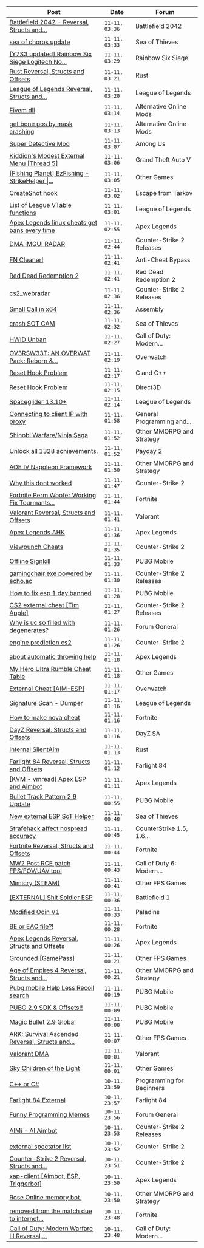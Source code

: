 |Post|Date|Forum|
|----|----|-----|
|[Battlefield 2042 - Reversal, Structs and...](https://www.unknowncheats.me/forum/battlefield-2042-a/467604-battlefield-2042-reversal-structs-offsets.html)|`11-11, 03:36`|Battlefield 2042|
|[sea of choros update](https://www.unknowncheats.me/forum/sea-of-thieves/610393-sea-choros-update.html)|`11-11, 03:33`|Sea of Thieves|
|[\[Y7S3 updated\] Rainbow Six Siege Logitech No...](https://www.unknowncheats.me/forum/rainbow-six-siege/514341-y7s3-updated-rainbow-six-siege-logitech-recoil-lua-script-operators.html)|`11-11, 03:29`|Rainbow Six Siege|
|[Rust Reversal, Structs and Offsets](https://www.unknowncheats.me/forum/rust/164256-rust-reversal-structs-offsets.html)|`11-11, 03:21`|Rust|
|[League of Legends Reversal, Structs and...](https://www.unknowncheats.me/forum/league-of-legends/310587-league-legends-reversal-structs-offsets.html)|`11-11, 03:20`|League of Legends|
|[Fivem dll](https://www.unknowncheats.me/forum/alternative-online-mods/609497-fivem-dll.html)|`11-11, 03:14`|Alternative Online Mods|
|[get bone pos by mask crashing](https://www.unknowncheats.me/forum/alternative-online-mods/610264-bone-pos-mask-crashing.html)|`11-11, 03:13`|Alternative Online Mods|
|[Super Detective Mod](https://www.unknowncheats.me/forum/among-us/595398-super-detective-mod.html)|`11-11, 03:07`|Among Us|
|[Kiddion's Modest External Menu \[Thread 5\]](https://www.unknowncheats.me/forum/grand-theft-auto-v/576854-kiddions-modest-external-menu-thread-5-a.html)|`11-11, 03:06`|Grand Theft Auto V|
|[\[Fishing Planet\] EzFishing - StrikeHelper \|...](https://www.unknowncheats.me/forum/other-games/503582-fishing-planet-ezfishing-strikehelper-fish-fight-free-premium.html)|`11-11, 03:05`|Other Games|
|[CreateShot hook](https://www.unknowncheats.me/forum/escape-from-tarkov/609780-createshot-hook.html)|`11-11, 03:02`|Escape from Tarkov|
|[List of League VTable functions](https://www.unknowncheats.me/forum/league-of-legends/610073-list-league-vtable-functions.html)|`11-11, 03:01`|League of Legends|
|[Apex Legends linux cheats get bans every time](https://www.unknowncheats.me/forum/apex-legends/610367-apex-legends-linux-cheats-bans-time.html)|`11-11, 02:55`|Apex Legends|
|[DMA IMGUI RADAR](https://www.unknowncheats.me/forum/counter-strike-2-releases/609695-dma-imgui-radar.html)|`11-11, 02:44`|Counter-Strike 2 Releases|
|[FN Cleaner!](https://www.unknowncheats.me/forum/anti-cheat-bypass/610388-fn-cleaner.html)|`11-11, 02:41`|Anti-Cheat Bypass|
|[Red Dead Redemption 2](https://www.unknowncheats.me/forum/red-dead-redemption-2-a/608783-red-dead-redemption-2-a.html)|`11-11, 02:41`|Red Dead Redemption 2|
|[cs2_webradar](https://www.unknowncheats.me/forum/counter-strike-2-releases/608052-cs2_webradar.html)|`11-11, 02:36`|Counter-Strike 2 Releases|
|[Small Call in x64](https://www.unknowncheats.me/forum/assembly/610387-call-x64.html)|`11-11, 02:36`|Assembly|
|[crash SOT CAM](https://www.unknowncheats.me/forum/sea-of-thieves/609675-crash-sot-cam.html)|`11-11, 02:32`|Sea of Thieves|
|[HWID Unban](https://www.unknowncheats.me/forum/call-of-duty-modern-warfare-ii/609450-hwid-unban.html)|`11-11, 02:27`|Call of Duty: Modern...|
|[OV3RSW33T: AN OVERWAT Pack: Reborn &...](https://www.unknowncheats.me/forum/overwatch/603412-ov3rsw33t-overwat-pack-reborn-recoded.html)|`11-11, 02:19`|Overwatch|
|[Reset Hook Problem](https://www.unknowncheats.me/forum/c-and-c-/610385-reset-hook.html)|`11-11, 02:17`|C and C++|
|[Reset Hook Problem](https://www.unknowncheats.me/forum/direct3d/610384-reset-hook.html)|`11-11, 02:15`|Direct3D|
|[Spaceglider 13.10+](https://www.unknowncheats.me/forum/league-of-legends/583987-spaceglider-13-10-a.html)|`11-11, 02:14`|League of Legends|
|[Connecting to client IP with proxy](https://www.unknowncheats.me/forum/general-programming-and-reversing/610382-connecting-client-ip-proxy.html)|`11-11, 01:58`|General Programming and...|
|[Shinobi Warfare/Ninja Saga](https://www.unknowncheats.me/forum/other-mmorpg-and-strategy/610322-shinobi-warfare-ninja-saga.html)|`11-11, 01:52`|Other MMORPG and Strategy|
|[Unlock all 1328 achievements.](https://www.unknowncheats.me/forum/payday-2-a/610281-unlock-1328-achievements.html)|`11-11, 01:52`|Payday 2|
|[AOE IV Napoleon Framework](https://www.unknowncheats.me/forum/other-mmorpg-and-strategy/609574-aoe-iv-napoleon-framework.html)|`11-11, 01:50`|Other MMORPG and Strategy|
|[Why this dont worked](https://www.unknowncheats.me/forum/counter-strike-2-a/610070-dont.html)|`11-11, 01:47`|Counter-Strike 2|
|[Fortnite Perm Woofer Working Fix Tourmants...](https://www.unknowncheats.me/forum/fortnite/603652-fortnite-perm-woofer-fix-tourmants-kick.html)|`11-11, 01:44`|Fortnite|
|[Valorant Reversal, Structs and Offsets](https://www.unknowncheats.me/forum/valorant/385792-valorant-reversal-structs-offsets.html)|`11-11, 01:41`|Valorant|
|[Apex Legends AHK](https://www.unknowncheats.me/forum/apex-legends/609300-apex-legends-ahk.html)|`11-11, 01:36`|Apex Legends|
|[Viewpunch Cheats](https://www.unknowncheats.me/forum/counter-strike-2-a/610326-viewpunch-cheats.html)|`11-11, 01:35`|Counter-Strike 2|
|[Offline Signkill](https://www.unknowncheats.me/forum/pubg-mobile/610380-offline-signkill.html)|`11-11, 01:33`|PUBG Mobile|
|[gamingchair.exe powered by echo.ac](https://www.unknowncheats.me/forum/counter-strike-2-releases/608740-gamingchair-exe-powered-echo-ac.html)|`11-11, 01:30`|Counter-Strike 2 Releases|
|[How to fix esp 1 day banned](https://www.unknowncheats.me/forum/pubg-mobile/610330-fix-esp-1-day-banned.html)|`11-11, 01:28`|PUBG Mobile|
|[CS2 external cheat \[Tim Apple\]](https://www.unknowncheats.me/forum/counter-strike-2-releases/609206-cs2-external-cheat-tim-apple.html)|`11-11, 01:27`|Counter-Strike 2 Releases|
|[Why is uc so filled with degenerates?](https://www.unknowncheats.me/forum/forum-general/599722-uc-filled-degenerates.html)|`11-11, 01:26`|Forum General|
|[engine prediction cs2](https://www.unknowncheats.me/forum/counter-strike-2-a/610377-engine-prediction-cs2.html)|`11-11, 01:26`|Counter-Strike 2|
|[about automatic throwing help](https://www.unknowncheats.me/forum/apex-legends/610372-automatic-throwing-help.html)|`11-11, 01:18`|Apex Legends|
|[My Hero Ultra Rumble Cheat Table](https://www.unknowncheats.me/forum/other-games/604426-hero-ultra-rumble-cheat-table.html)|`11-11, 01:18`|Other Games|
|[External Cheat \[AIM-ESP\]](https://www.unknowncheats.me/forum/overwatch/607405-external-cheat-aim-esp.html)|`11-11, 01:17`|Overwatch|
|[Signature Scan - Dumper](https://www.unknowncheats.me/forum/league-of-legends/610370-signature-scan-dumper.html)|`11-11, 01:16`|League of Legends|
|[How to make nova cheat](https://www.unknowncheats.me/forum/fortnite/607262-nova-cheat.html)|`11-11, 01:16`|Fortnite|
|[DayZ Reversal, Structs and Offsets](https://www.unknowncheats.me/forum/dayz-sa/104269-dayz-reversal-structs-offsets.html)|`11-11, 01:16`|DayZ SA|
|[Internal SilentAim](https://www.unknowncheats.me/forum/rust/610056-internal-silentaim.html)|`11-11, 01:13`|Rust|
|[Farlight 84 Reversal, Structs and Offsets](https://www.unknowncheats.me/forum/farlight-84-a/580566-farlight-84-reversal-structs-offsets.html)|`11-11, 01:12`|Farlight 84|
|[\[KVM - vmread\] Apex ESP and Aimbot](https://www.unknowncheats.me/forum/apex-legends/406426-kvm-vmread-apex-esp-aimbot.html)|`11-11, 01:11`|Apex Legends|
|[Bullet Track Pattern 2.9 Update](https://www.unknowncheats.me/forum/pubg-mobile/610366-bullet-track-pattern-2-9-update.html)|`11-11, 00:55`|PUBG Mobile|
|[New external ESP SoT Helper](https://www.unknowncheats.me/forum/sea-of-thieves/581265-external-esp-sot-helper.html)|`11-11, 00:48`|Sea of Thieves|
|[Strafehack affect nospread accuracy](https://www.unknowncheats.me/forum/counterstrike-1-5-1-6-and-mods/610365-strafehack-affect-nospread-accuracy.html)|`11-11, 00:45`|CounterStrike 1.5, 1.6...|
|[Fortnite Reversal, Structs and Offsets](https://www.unknowncheats.me/forum/fortnite/235061-fortnite-reversal-structs-offsets.html)|`11-11, 00:44`|Fortnite|
|[MW2 Post RCE patch FPS/FOV/UAV tool](https://www.unknowncheats.me/forum/call-of-duty-6-modern-warfare-2-a/606620-mw2-post-rce-patch-fps-fov-uav-tool.html)|`11-11, 00:43`|Call of Duty 6: Modern...|
|[Mimicry (STEAM)](https://www.unknowncheats.me/forum/other-fps-games/610364-mimicry-steam.html)|`11-11, 00:41`|Other FPS Games|
|[\[EXTERNAL\] Shit Soldier ESP](https://www.unknowncheats.me/forum/battlefield-1-a/598995-external-shit-soldier-esp.html)|`11-11, 00:36`|Battlefield 1|
|[Modified Odin V1](https://www.unknowncheats.me/forum/paladins/585919-modified-odin-v1.html)|`11-11, 00:33`|Paladins|
|[BE or EAC file?!](https://www.unknowncheats.me/forum/fortnite/610361-eac-file.html)|`11-11, 00:28`|Fortnite|
|[Apex Legends Reversal, Structs and Offsets](https://www.unknowncheats.me/forum/apex-legends/319804-apex-legends-reversal-structs-offsets.html)|`11-11, 00:26`|Apex Legends|
|[Grounded \[GamePass\]](https://www.unknowncheats.me/forum/other-fps-games/584957-grounded-gamepass.html)|`11-11, 00:21`|Other FPS Games|
|[Age of Empires 4 Reversal, Structs and...](https://www.unknowncheats.me/forum/other-mmorpg-and-strategy/589592-age-empires-4-reversal-structs-offsets.html)|`11-11, 00:21`|Other MMORPG and Strategy|
|[Pubg mobile Help Less Recoil search](https://www.unknowncheats.me/forum/pubg-mobile/610212-pubg-mobile-help-recoil-search.html)|`11-11, 00:19`|PUBG Mobile|
|[PUBG 2.9 SDK & Offsets!!](https://www.unknowncheats.me/forum/pubg-mobile/609898-pubg-2-9-sdk-offsets.html)|`11-11, 00:09`|PUBG Mobile|
|[Magic Bullet 2.9 Global](https://www.unknowncheats.me/forum/pubg-mobile/610345-magic-bullet-2-9-global.html)|`11-11, 00:08`|PUBG Mobile|
|[ARK: Survival Ascended Reversal, Structs and...](https://www.unknowncheats.me/forum/other-fps-games/608333-ark-survival-ascended-reversal-structs-offsets.html)|`11-11, 00:07`|Other FPS Games|
|[Valorant DMA](https://www.unknowncheats.me/forum/valorant/424639-valorant-dma.html)|`11-11, 00:01`|Valorant|
|[Sky Children of the Light](https://www.unknowncheats.me/forum/other-games/606092-sky-children-light.html)|`11-11, 00:01`|Other Games|
|[C++ or C#](https://www.unknowncheats.me/forum/programming-for-beginners/610343-c-or-c.html)|`10-11, 23:59`|Programming for Beginners|
|[Farlight 84 External](https://www.unknowncheats.me/forum/farlight-84-a/598853-farlight-84-external.html)|`10-11, 23:57`|Farlight 84|
|[Funny Programming Memes](https://www.unknowncheats.me/forum/forum-general/605219-funny-programming-memes.html)|`10-11, 23:56`|Forum General|
|[AIMi - AI Aimbot](https://www.unknowncheats.me/forum/counter-strike-2-releases/609872-aimi-ai-aimbot.html)|`10-11, 23:53`|Counter-Strike 2 Releases|
|[external spectator list](https://www.unknowncheats.me/forum/counter-strike-2-a/609835-external-spectator-list.html)|`10-11, 23:52`|Counter-Strike 2|
|[Counter-Strike 2 Reversal, Structs and...](https://www.unknowncheats.me/forum/counter-strike-2-a/576077-counter-strike-2-reversal-structs-offsets.html)|`10-11, 23:51`|Counter-Strike 2|
|[xap-client \[Aimbot, ESP, Triggerbot\]](https://www.unknowncheats.me/forum/apex-legends/606842-xap-client-aimbot-esp-triggerbot.html)|`10-11, 23:50`|Apex Legends|
|[Rose Online memory bot.](https://www.unknowncheats.me/forum/other-mmorpg-and-strategy/595390-rose-online-memory-bot.html)|`10-11, 23:50`|Other MMORPG and Strategy|
|[removed from the match due to internet...](https://www.unknowncheats.me/forum/fortnite/602167-removed-match-due-internet-lag-ip-machine-vpn-usage-cheating.html)|`10-11, 23:48`|Fortnite|
|[Call of Duty: Modern Warfare III Reversal,...](https://www.unknowncheats.me/forum/call-of-duty-modern-warfare-iii/605287-call-duty-modern-warfare-iii-reversal-structs-offsets.html)|`10-11, 23:48`|Call of Duty: Modern...|

